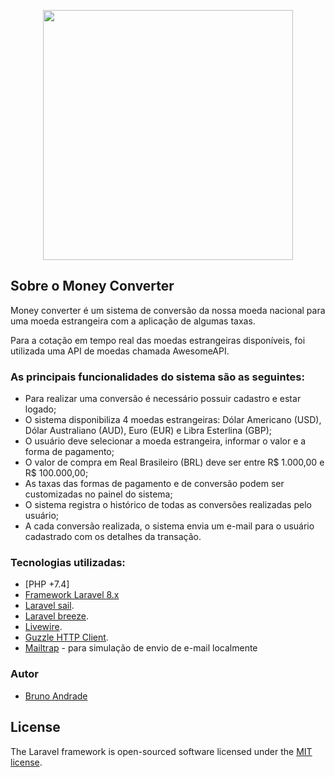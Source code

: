 <p align="center"><a href="https://laravel.com" target="_blank"><img src="https://raw.githubusercontent.com/laravel/art/master/logo-lockup/5%20SVG/2%20CMYK/1%20Full%20Color/laravel-logolockup-cmyk-red.svg" width="400"></a></p>


## Sobre o Money Converter

Money converter é um sistema de conversão da nossa moeda nacional para uma moeda estrangeira com a aplicação de algumas
taxas.

Para a cotação em tempo real das moedas estrangeiras disponíveis, foi utilizada uma API de moedas chamada AwesomeAPI.

### **As principais funcionalidades do sistema são as seguintes:**

- Para realizar uma conversão é necessário possuir cadastro e estar logado;
- O sistema disponibiliza 4 moedas estrangeiras: Dólar Americano (USD), Dólar Australiano (AUD), Euro (EUR) e Libra Esterlina (GBP);
- O usuário deve selecionar a moeda estrangeira, informar o valor e a forma de pagamento;
- O valor de compra em Real Brasileiro (BRL) deve ser entre R$ 1.000,00 e R$ 100.000,00;
- As taxas das formas de pagamento e de conversão podem ser customizadas no painel do sistema;
- O sistema registra o histórico de todas as conversões realizadas pelo usuário;
- A cada conversão realizada, o sistema envia um e-mail para o usuário cadastrado com os detalhes da transação.

### Tecnologias utilizadas:

- [PHP +7.4]
- [Framework Laravel 8.x](https://laravel.com/)
- [Laravel sail](https://laravel.com/docs/9.x/sail#installing-sail-into-existing-applications).
- [Laravel breeze](https://laravel.com/docs/9.x/starter-kits#laravel-breeze-installation).
- [Livewire](https://laravel-livewire.com/docs/2.x/quickstart#install-livewire).
- [Guzzle HTTP Client](https://laravel.com/docs/8.x/http-client#request-data).
- [Mailtrap](https://mailtrap.io/) - para simulação de envio de e-mail localmente

### Autor

- [Bruno Andrade](https://github.com/bnandrade)

## License

The Laravel framework is open-sourced software licensed under the [MIT license](https://opensource.org/licenses/MIT).
